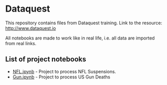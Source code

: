 # Dataquest
This repository contains files from Dataquest training.
Link to the resource: http://www.dataquest.io

All notebooks are made to work like in real life, i.e. all data are imported from real links.

## List of project notebooks
- [NFL.ipynb](https://github.com/denrasulev/dataquest/blob/master/NFL.ipynb) - Project to process NFL Suspensions.
- [Gun.ipynb](https://github.com/denrasulev/dataquest/blob/master/Gun.ipynb) - Project to process US Gun Deaths

